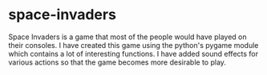 # space-invaders
Space Invaders is a game that most of the people would have played on their consoles.
I have created this game using the python's pygame module which contains a lot of interesting functions.
I have added sound effects for various actions so that the game becomes more desirable to play.
